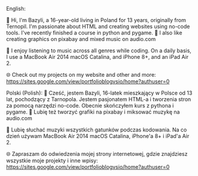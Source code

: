 English:

👋 Hi, I'm Bazyli, a 16-year-old living in Poland for 13 years, originally from Ternopil. I'm passionate about HTML and creating websites using no-code tools. I've recently finished a course in python and pygame. 🐍
I also like creating graphics on pixabay and mixed music on audio.com

🚀 I enjoy listening to music across all genres while coding. On a daily basis, I use a MacBook Air 2014 macOS Catalina, and iPhone 8+, and an iPad Air 2.

🌐 Check out my projects on my website and other  and more: https://sites.google.com/view/portfolioblogvsio/home?authuser=0


Polski (Polish):
👋 Cześć, jestem Bazyli, 16-latek mieszkający w Polsce od 13 lat, pochodzący z Tarnopola. Jestem pasjonatem HTML-a i tworzenia stron za pomocą narzędzi no-code. Obecnie skończyłem kurs z pythona i pygame. 🐍
Lubię też tworzyć grafiki na pixabay i miksować muzykę na audio.com

🚀 Lubię słuchać muzyki wszystkich gatunków podczas kodowania. Na co dzień używam MacBook Air 2014 macOS Catalina, iPhone'a 8+ i iPad'a Air 2.

🌐 Zapraszam do odwiedzenia mojej strony internetowej, gdzie znajdziesz wszystkie moje projekty i inne wpisy: https://sites.google.com/view/portfolioblogvsio/home?authuser=0
